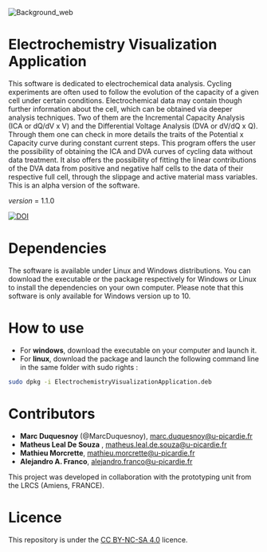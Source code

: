 ![Background_web](https://user-images.githubusercontent.com/50483699/180805030-8540f956-fc86-4fc8-a21b-0caf4a75cac3.jpeg)

Electrochemistry Visualization Application
========================================================
This software is dedicated to electrochemical data analysis.
Cycling experiments are often used to follow the evolution of the capacity of a given cell under certain conditions. Electrochemical data may contain though further information about the cell, which can be obtained via deeper analysis techniques. Two of them are the Incremental Capacity Analysis (ICA or dQ/dV x V) and the Differential Voltage Analysis (DVA or dV/dQ x Q). Through them one can check in more details the traits of the Potential x Capacity curve during constant current steps. This program offers the user the possibility of obtaining the ICA and DVA curves of cycling data without data treatment. It also offers the possibility of fitting the linear contributions of the DVA data from positive and negative half cells to the data of their respective full cell, through the slippage and active material mass variables.
This is an alpha version of the software.

_version_ = 1.1.0

[![DOI](https://zenodo.org/badge/517703585.svg)](https://zenodo.org/badge/latestdoi/517703585)


Dependencies
========================================================
The software is available under Linux and Windows distributions. You can download the executable or
the package respectively for Windows or Linux to install the dependencies on your own computer. Please note that
this software is only available for Windows version up to 10.

How to use
========================================================
- For **windows**, download the executable on your computer and launch it.
- For **linux**, download the package and launch the following command line in the same
folder with sudo rights :
  
```bash
sudo dpkg -i ElectrochemistryVisualizationApplication.deb
```

 Contributors
========================================================
  - **Marc Duquesnoy** (@MarcDuquesnoy), marc.duquesnoy@u-picardie.fr
  - **Matheus Leal De Souza** , matheus.leal.de.souza@u-picardie.fr
  - **Mathieu Morcrette**, mathieu.morcrette@u-picardie.fr
  - **Alejandro A. Franco**, alejandro.franco@u-picardie.fr

This project was developed in collaboration with the prototyping unit from 
the LRCS (Amiens, FRANCE).

 
 Licence
========================================================

This repository is under the [CC BY-NC-SA 4.0](https://creativecommons.org/licenses/by-nc-sa/4.0/) licence.